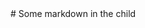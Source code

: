 <SomeUnregisteredComponen hello="world" />

<SomeUnregisteredComponen>
  # Some markdown in the child
</SomeUnregisteredComponen>
